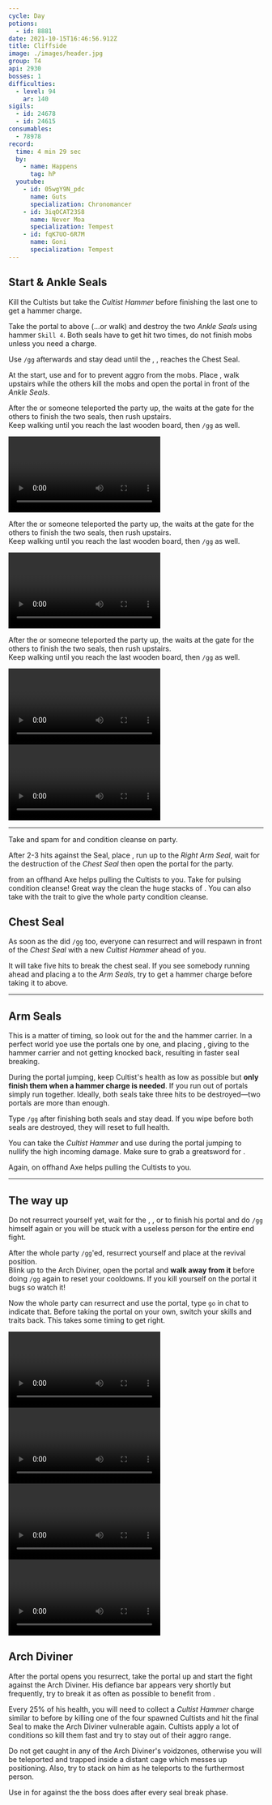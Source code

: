 ```yaml
---
cycle: Day
potions:
  - id: 8881
date: 2021-10-15T16:46:56.912Z
title: Cliffside
image: ./images/header.jpg
group: T4
api: 2930
bosses: 1
difficulties:
  - level: 94
    ar: 140
sigils:
  - id: 24678
  - id: 24615
consumables:
  - 78978
record:
  time: 4 min 29 sec
  by:
    - name: Happens
      tag: hP
  youtube:
    - id: 05wgY9N_pdc
      name: Guts
      specialization: Chronomancer
    - id: 3iqOCAT23S8
      name: Never Moa
      specialization: Tempest
    - id: fqK7UO-6R7M
      name: Goni
      specialization: Tempest
---
```


<Grid>
<GridItem sm="8">

## Start & Ankle Seals <Item id="8881" disableText/><Item id="24678" disableText/>

Kill the Cultists but take the _Cultist Hammer_ before finishing the last one to get a hammer charge.

Take the portal to above (...or walk) and destroy the two _Ankle Seals_ using hammer `Skill 4`. Both seals have to get hit two times, do not finish mobs unless you need a charge.

Use `/gg` afterwards and stay dead until the <Specialization name="Elementalist"/>, <Specialization name="Guardian"/>, <Specialization name="Thief"/> reaches the Chest Seal.

</GridItem>

<GridItem sm="4">

<MDImage src="fractals/cliffside/images/ankle_seals.jpg" caption="The ankle seals"/>

</GridItem>
</Grid>

<Tabs>
<Tab specialization="renegade">

At the start, use <Item id="8764"/> and <Item id="8801"/> for <Effect name="Stealth"/> to prevent aggro from the mobs. Place <Item id="78978"/>, walk upstairs while the others kill the mobs and open the portal in front of the _Ankle Seals_.

</Tab>

<Tab specialization="elementalist">

After the <Specialization name="Renegade"/> or someone teleported the party up, the <Specialization name="Elementalist"/> waits at the gate for the others to finish the two seals, then rush upstairs.\
Keep walking until you reach the last wooden board, then `/gg` as well.

<Video title="Guardian (same of ele) skip (to chest)" timestamp="129" youtube="MmJTsOhdQeo"/>
</Tab>

<Tab specialization="Guardian">

After the <Specialization name="Renegade"/> or someone teleported the party up, the <Specialization name="Elementalist"/> waits at the gate for the others to finish the two seals, then rush upstairs.\
Keep walking until you reach the last wooden board, then `/gg` as well.

<Video title="Guardian skip (to chest)" timestamp="129" youtube="MmJTsOhdQeo"/>
</Tab>

<Tab specialization="Thief">

After the <Specialization name="Renegade"/> or someone teleported the party up, the <Specialization name="Elementalist"/> waits at the gate for the others to finish the two seals, then rush upstairs.\
Keep walking until you reach the last wooden board, then `/gg` as well.

<Grid>
<GridItem sm="6">
<Video title="Thief skip (to ankle)" timestamp="70" youtube="Alpgs_GaZV0"/>
</GridItem>

<GridItem sm="6">
<Video title="Thief skip (to chest)" timestamp="86" youtube="Alpgs_GaZV0"/>
</GridItem>
</Grid>
</Tab>
</Tabs>

---

<Grid>
<GridItem sm="6">
<Tabs>
<Tab specialization="renegade">

Take <Skill name="Legendary Demon stance"/> and spam <Skill name="Pain absorption"/> for <Boon name="Resistance"/> and condition cleanse on party.

After 2-3 hits against the Seal, place <Item id="78978"/>, run up to the _Right Arm Seal_, wait for the destruction of the _Chest Seal_ then open the portal for the party.

</Tab>

<Tab specialization="soulbeast">

<Skill id="12638"/> from an offhand Axe helps pulling the Cultists to you. Take <Skill id="12489"/> for pulsing condition cleanse! Great way the clean the huge stacks of <Condition name="Burning"/>. You can also take <Skill name="Bear stance"/> with the trait <Trait name="Leader of the Pack"/> to give the whole party condition cleanse.

</Tab>
</Tabs>
</GridItem>

<GridItem sm="6">

## Chest Seal <Item id="8881" disableText/><Item id="24678" disableText/>

As soon as the <Specialization name="Elementalist"/> did `/gg` too, everyone can resurrect and will respawn in front of the _Chest Seal_ with a new _Cultist Hammer_ ahead of you.

It will take five hits to break the chest seal. If you see somebody running ahead and placing a <Item name="whitemantleportaldevice"/> to the _Arm Seals_, try to get a hammer charge before taking it to above.

<MDImage src="fractals/cliffside/images/chest_seal.jpg" caption="The chest seal"/>

</GridItem>
</Grid>

---

<Grid>
<GridItem sm="5">

## Arm Seals <Item id="8881" disableText/><Item id="24678" disableText/>

This is a matter of timing, so look out for the <Item id="78978"/> and the hammer carrier. In a perfect world yoe use the portals one by one, and <Specialization name="Renegade"/> placing <Skill name="Inspiring Reinforcement"/>, giving <Boon name="Stability"/> to the hammer carrier and not getting knocked back, resulting in faster seal breaking.

During the portal jumping, keep Cultist's health as low as possible but **only finish them when a hammer charge is needed**. If you run out of portals simply run together. Ideally, both seals take three hits to be destroyed—two portals are more than enough.

Type `/gg` after finishing both seals and stay dead. If you wipe before both seals are destroyed, they will reset to full health.
</GridItem>

<GridItem sm="7">

<MDImage src="fractals/cliffside/images/arm_seal.jpg" caption="One of the arm seals"/>

<Tabs>
<Tab specialization="berserker">

You can take the _Cultist Hammer_ and use <Skill id="21815"/> during the portal jumping to nullify the high incoming damage. Make sure to grab a greatsword for <Skill name="arcdivider"/>.

</Tab>

<Tab specialization="soulbeast">
Again, <Skill id="12638"/> on offhand Axe helps pulling the Cultists to you.
</Tab>
</Tabs>
</GridItem>
</Grid>

---

<Grid>
<GridItem sm="8">

## The way up

Do not resurrect yourself yet, wait for the <Specialization name="Revenant"/>, <Specialization name="Elementalist"/>, <Specialization name="Guardian"/> or <Specialization name="Thief"/> to finish his portal and do `/gg` himself again or you will be stuck with a useless person for the entire end fight.

After the whole party `/gg`'ed, resurrect yourself and place <Item id="78978"/> at the revival position.  
Blink up to the Arch Diviner, open the portal and **walk away from it** before doing `/gg` again to reset your cooldowns. If you kill yourself on the portal it bugs so watch it!

Now the whole party can resurrect and use the portal, type `go` in chat to indicate that. Before taking the portal on your own, switch your skills and traits back. This takes some timing to get right.
</GridItem>

<GridItem sm="4">
<Tabs>
<Tab specialization="renegade">
<Video title="Revenant skip" youtube="-zJLBwkO1Cg"/>
</Tab>

<Tab specialization="elementalist">
<Video title="Ele skip" youtube="OjUvCp2h_04"/>
</Tab>

<Tab specialization="Guardian">
<Video title="Guardian skip" timestamp="162" youtube="MmJTsOhdQeo"/>
</Tab>

<Tab specialization="Thief">
<Video title="Thief skip" timestamp="125" youtube="Alpgs_GaZV0"/>
</Tab>
</Tabs>
</GridItem>

<GridItem sm="6">

## Arch Diviner <Item id="8881" disableText/><Item id="24678" disableText/>

After the portal opens you resurrect, take the portal up and start the fight against the Arch Diviner. His defiance bar appears very shortly but frequently, try to break it as often as possible to benefit from <Trait id="1502"/>.

Every 25% of his health, you will need to collect a _Cultist Hammer_ charge similar to before by killing one of the four spawned Cultists and hit the final Seal to make the Arch Diviner vulnerable again. Cultists apply a lot of conditions so kill them fast and try to stay out of their aggro range.

Do not get caught in any of the Arch Diviner's voidzones, otherwise you will be teleported and trapped inside a distant cage which messes up positioning. Also, try to stack on him as he teleports to the furthermost person.

</GridItem>

<GridItem sm="6">
<Tabs>
<Tab specialization="revenant">

Use <Skill name="Inspiring Reinforcement"/> in <Skill name="Legendary Dwarf Stance" disableText/> for <Boon name="Stability"/> against the <Control name="Knockdown"/> the boss does after every seal break phase.
</Tab>
</Tabs>

<MDImage src="fractals/cliffside/images/arch_diviner.jpg" caption="The arch diviner and the final seal"/>

</GridItem>
</Grid>
